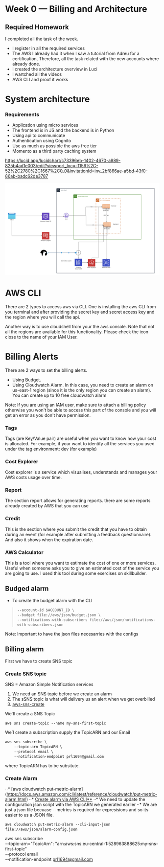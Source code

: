# Week 0 — Billing and Architecture


## Required Homework

I completed all the task of the week.
- I register in all the required services
- The AWS I already had it when I saw a tutorial from Adreu for a certification, Therefore, all the task related with the new accounts where already done.
- I created the architecture overview in Luci
- I wartched all the videos 
- AWS CLI and proof it works 


# System architecture 

### Requirements
- Application using micro services
- The frontend is in JS and the backend is in Python
- Using api to communicate
- Authentication using Cognito
- Use as much as possible the aws free tier
- Momento as a third party caching system

https://lucid.app/lucidchart/c73396eb-1402-4670-a989-825b4ad1e003/edit?viewport_loc=-1156%2C-52%2C2780%2C1667%2C0_0&invitationId=inv_2bf866ae-a5bd-43f0-86ab-badc62de3787

![System architecture](assets/system_architecture.png)


# AWS CLI

There are 2 types to access aws via CLI.
One is installing the aws CLI from you terminal and after providing the secret key and secret access key and the region where you will call the api.

Another way is to use cloudshell from your the aws console.
Note that not all the regions are available for this functionality. Please check the icon close to the name of your IAM User.

# Billing Alerts
There are 2 ways to set the billing alerts.

- Using Budget.
- Using Cloudwatch Alarm. In this case, you need to create an alarm on us-east-1 region (since it is the only region you can create an alarm). You can create up to 10 free cloudwatch alarm

Note: If you are using an IAM user, make sure to attach a billing policy otherwise you won't be able to access this part of the console and you will get an error as you don't have permission.


### Tags
Tags (are Key/Value pair) are useful when you want to know how your cost is allocated. For example, if your want to identify all the services you used under the tag environment: dev (for example)

### Cost Explorer
Cost explorer is a service which visualises, understands and manages your AWS costs usage over time.

### Report
The section report allows for generating reports. there are some reports already created by AWS that you can use

### Credit
This is the section where you submit the credit that you have to obtain during an event (for example after submitting a feedback questionnaire). And also it shows when the expiration date.

### AWS Calculator
This is a tool where you want to estimate the cost of one or more services. Useful when someone asks you to give an estimated cost of the service you are going to use. I used this tool during some exercises on skillbuilder.


## Budged alarm

- To create the budget alarm with the CLI 

>     --account-id $ACCOUNT_ID \
>     --budget file://aws/json/budget.json \
>     --notifications-with-subscribers file://aws/json/notifications-with-subscribers.json

Note: Important to have the json files necesarries with the configs



## Billing alarm

First we have to create SNS topic

### Create SNS topic

SNS = Amazon Simple Notification services

1. We need an SNS topic before we create an alarm
2. The sSNS topic is what will delivery us an alert when we get overbilled
3. [aws-sns-create]([https://link-url-here.org](https://docs.aws.amazon.com/cli/latest/reference/sns/create-topic.html))


We´ll create a SNS Topic
```
aws sns create-topic --name my-sns-first-topic
```

We´l create a subscription supply the TopicARN and our Email

```
aws sns subscribe \
    --topic-arn TopicARN \
    --protocol email \
    --notification-endpoint prl1694@gmail.com
```

where TopicARN has to be subsitute.

### Create Alarm
⋅⋅* [aws cloudwatch put-metric-alarm] (https://docs.aws.amazon.com/cli/latest/reference/cloudwatch/put-metric-alarm.html)
··* [Create alarm via AWS CLI**]([https://awscli.amazonaws.com/v2/documentation/api/latest/reference/cloudwatch/put-metric-alarm.html](https://aws.amazon.com/premiumsupport/knowledge-center/cloudwatch-estimatedcharges-alarm/))
··* We need to update the configuration json script with the TopicARN we generated earlier
··* We are just a json file becuase --metrics is required for expresisions and so its easier to us a JSON file.

```
aws cloudwatch put-metric-alarm --cli-input-json file://aws/json/alarm-config.json
```


aws sns subscribe \
    --topic-arn="TopicArn": "arn:aws:sns:eu-central-1:528963888625:my-sns-first-topic" \
    --protocol email \
    --notification-endpoint prl1694@gmail.com

